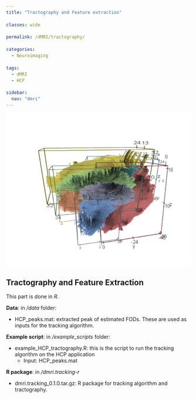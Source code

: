 ```yaml
---
title: "Tractography and Feature extraction"

classes: wide

permalink: /dMRI/tractography/

categories:
  - Neuroimaging

tags:
  - dMRI
  - HCP

sidebar:
  nav: "dmri"
---
```

![Estimated FOD via BJS](/assets/images/dmri/tractography.png)


## Tractography and Feature Extraction

This part is done in *R*. 

**Data**:  in */data* folder: 

- HCP_peaks.mat: extracted peak of estimated FODs. These are used as inputs for the tracking algorithm.

**Example script**: in */example_scripts* folder: 

- example_HCP_tractography.R: this is the script to run the tracking algorithm on the HCP application 
  - Input: HCP_peaks.mat
  
**R package**: in */dmri.tracking-r*

- dmri.tracking_0.1.0.tar.gz: R package for tracking algorithm and tractography.